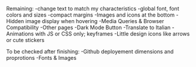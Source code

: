 Remaining:
    -change text to match my characteristics
    -global font, font colors and sizes
    -compact margins
    -Images and icons at the bottom
    -Hidden image display when hovering
    -Media Queries & Browser Compatibility
    -Other pages
    -Dark Mode Button
    -Translate to Italian
    -Animations with JS or CSS only; keyframes
    -Little design icons like arrows or cute stickers


To be checked after finishing:
    -Github deployement dimensions and proprotions
    -Fonts & Images
